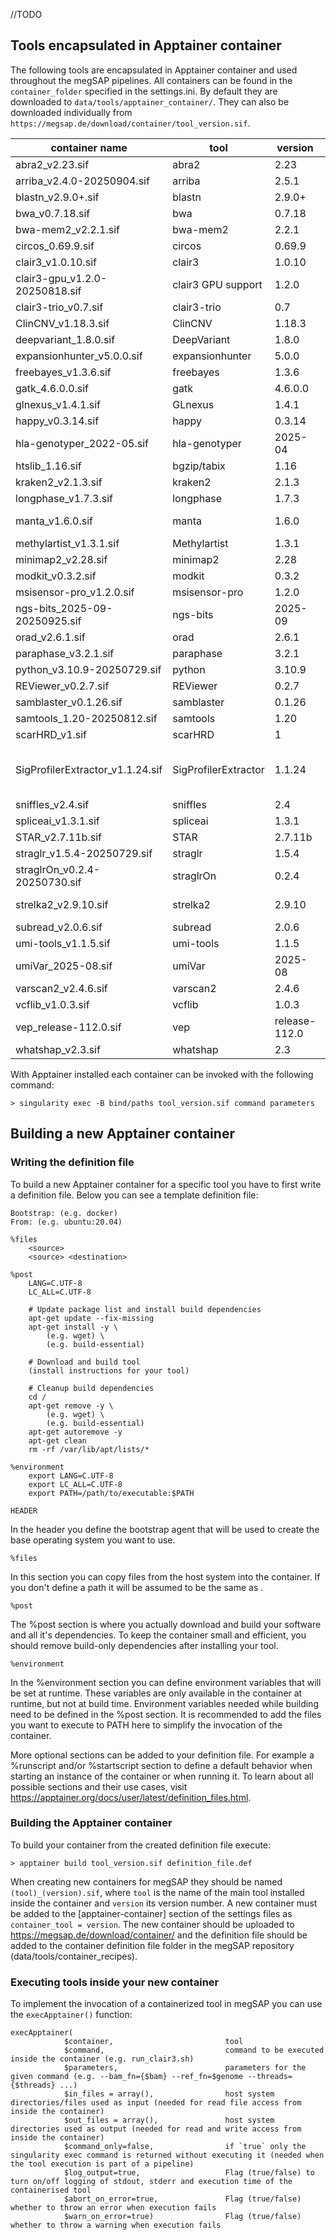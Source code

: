 //TODO

## Tools encapsulated in Apptainer container

The following tools are encapsulated in Apptainer container and used throughout the megSAP pipelines. All containers can be found in the `container_folder` specified in the settings.ini.
By default they are downloaded to `data/tools/apptainer_container/`. They can also be downloaded individually from `https://megsap.de/download/container/tool_version.sif`.

| container name                        | tool                      | version           | command                                                                                           |
|---------------------------------------|---------------------------|-------------------|---------------------------------------------------------------------------------------------------|
| abra2_v2.23.sif	                    | abra2                     | 2.23	            | java -Xmx16G -jar /opt/abra2.jar                                                                  |
| arriba_v2.4.0-20250904.sif            | arriba	                | 2.5.1	            | arriba                                                                                            |
| blastn_v2.9.0+.sif                    | blastn                    | 2.9.0+	        | blastn                                                                                            |
| bwa_v0.7.18.sif	                    | bwa                       | 0.7.18	        | bwa                                                                                               |
| bwa-mem2_v2.2.1.sif                   | bwa-mem2	                | 2.2.1             | bwa-mem2                                                                                          |
| circos_0.69.9.sif	                    | circos	                | 0.69.9	        | circos                                                                                            |
| clair3_v1.0.10.sif                    | clair3	                | 1.0.10	        | run_clair3.sh                                                                                     |
| clair3-gpu_v1.2.0-20250818.sif        | clair3 GPU support        | 1.2.0 	        | /opt/bin/run_clair3.sh                                                                            |
| clair3-trio_v0.7.sif                  | clair3-trio               | 0.7	            | /opt/bin/run_clair3_trio.sh                                                                       |
| ClinCNV_v1.18.3.sif	                | ClinCNV                   | 1.18.3	        | clinCNV.R                                                                                         |
| deepvariant_1.8.0.sif	                | DeepVariant               | 1.8.0 	        | run_deepvariant                                                                                   |
| expansionhunter_v5.0.0.sif            | expansionhunter	        | 5.0.0	            | ExpansionHunter                                                                                   |
| freebayes_v1.3.6.sif	                | freebayes                 | 1.3.6	            | freebayes                                                                                         |
| gatk_4.6.0.0.sif	                    | gatk                      | 4.6.0.0	        | gatk                                                                                              |
| glnexus_v1.4.1.sif                    | GLnexus                   | 1.4.1 	        | glnexus-cli                                                                                       |
| happy_v0.3.14.sif	                    | happy                     | 0.3.14	        | hap.py                                                                                            |
| hla-genotyper_2022-05.sif	            | hla-genotyper             | 2025-04	        | genotyper.py                                                                                      |
| htslib_1.16.sif                       | bgzip/tabix               | 1.16              | `bgzip` or `tabix`                                                                                |
| kraken2_v2.1.3.sif	                | kraken2	                | 2.1.3         	| kraken2                                                                                           |
| longphase_v1.7.3.sif	                | longphase                 | 1.7.3	            | longphase                                                                                         |
| manta_v1.6.0.sif	                    | manta                     | 1.6.0	            | python2 /opt/manta/bin/configManta.py                                                             |
| methylartist_v1.3.1.sif               | Methylartist              | 1.3.1             | methylartist                                                                                      |
| minimap2_v2.28.sif                    | minimap2	                | 2.28	            | minimap2                                                                                          |
| modkit_v0.3.2.sif	                    | modkit	                | 0.3.2	            | modkit                                                                                            |
| msisensor-pro_v1.2.0.sif              | msisensor-pro             | 1.2.0	            | msisensor-pro                                                                                     |
| ngs-bits_2025-09-20250925.sif	        | ngs-bits	                | 2025-09	        | "tool_name" (e.g. BedAdd)                                                                         |
| orad_v2.6.1.sif	                    | orad	                    | 2.6.1	            | orad                                                                                              |
| paraphase_v3.2.1.sif                  | paraphase                 | 3.2.1	            | paraphase                                                                                         |
| python_v3.10.9-20250729.sif           | python	                | 3.10.9	        | python3                                                                                           |
| REViewer_v0.2.7.sif                   | REViewer	                | 0.2.7	            | REViewer                                                                                          |
| samblaster_v0.1.26.sif	            | samblaster	            | 0.1.26	        | samblaster                                                                                        |
| samtools_1.20-20250812.sif            | samtools	                | 1.20	            | samtools                                                                                          |
| scarHRD_v1.sif	                    | scarHRD	                | 1	                | cli_scarHRD.R                                                                                     |
| SigProfilerExtractor_v1.1.24.sif      | SigProfilerExtractor      | 1.1.24	        | python3 -c 'from SigProfilerExtractor import sigpro as sig; sig.sigProfilerExtractor("parameter")'|
| sniffles_v2.4.sif	                    | sniffles	                | 2.4	            | sniffles                                                                                          |
| spliceai_v1.3.1.sif	                | spliceai	                | 1.3.1	            | spliceai                                                                                          |
| STAR_v2.7.11b.sif                     | STAR	                    | 2.7.11b	        | STAR                                                                                              |
| straglr_v1.5.4-20250729.sif	        | straglr	                | 1.5.4	            | straglr.py                                                                                        |
| straglrOn_v0.2.4-20250730.sif	        | straglrOn                 | 0.2.4	            | straglron.py                                                                                      |
| strelka2_v2.9.10.sif	                | strelka2                  | 2.9.10	        | python2 /opt/strelka2/bin/"script.py" (e.g.:runWorkflow.py)                                       |
| subread_v2.0.6.sif                    | subread                   | 2.0.6	            | featureCounts                                                                                     |
| umi-tools_v1.1.5.sif                  | umi-tools                 | 1.1.5	            | umi_tools                                                                                         |
| umiVar_2025-08.sif                    | umiVar                    | 2025-08           | "script.py" (e.g. umiVar.py)                                                                      |
| varscan2_v2.4.6.sif	                | varscan2                  | 2.4.6	            | java -jar /opt/VarScan.jar                                                                        |
| vcflib_v1.0.3.sif	                    | vcflib	                | 1.0.3	            | "tool_name" (e.g. vcfallelicprimitives)                                                           |
| vep_release-112.0.sif                 | vep	                    | release-112.0	    | vep                                                                                               |
| whatshap_v2.3.sif	                    | whatshap                  | 2.3               | whatshap                                                                                          |

With Apptainer installed each container can be invoked with the following command:

    > singularity exec -B bind/paths tool_version.sif command parameters

## Building a new Apptainer container

### Writing the definition file

To build a new Apptainer container for a specific tool you have to first write a definition file. Below you can see a template definition file:

    Bootstrap: (e.g. docker)
    From: (e.g. ubuntu:20.04)

    %files
        <source>
        <source> <destination>

    %post
        LANG=C.UTF-8
        LC_ALL=C.UTF-8

        # Update package list and install build dependencies
        apt-get update --fix-missing 
        apt-get install -y \
            (e.g. wget) \
            (e.g. build-essential)
        
        # Download and build tool
        (install instructions for your tool)
        
        # Cleanup build dependencies
        cd /
        apt-get remove -y \
            (e.g. wget) \
            (e.g. build-essential)
        apt-get autoremove -y
        apt-get clean
        rm -rf /var/lib/apt/lists/*

    %environment
        export LANG=C.UTF-8
        export LC_ALL=C.UTF-8
        export PATH=/path/to/executable:$PATH

`HEADER`

In the header you define the bootstrap agent that will be used to create the base operating system you want to use.

`%files`

In this section you can copy files from the host system into the container. If you don't define a <destination> path it will be assumed to be the same as <source>.

`%post`

The %post section is where you actually download and build your software and all it's dependencies. 
To keep the container small and efficient, you should remove build-only dependencies after installing your tool.

`%environment`

In the %environment section you can define environment variables that will be set at runtime. These variables are only available in the container at runtime, 
but not at build time. Environment variables needed while building need to be defined in the %post section. 
It is recommended to add the files you want to execute to PATH here to simplify the invocation of the container.

More optional sections can be added to your definition file. For example a %runscript and/or %startscript section to define a default behavior when starting an instance of the container or when running it.
To learn about all possible sections and their use cases, visit https://apptainer.org/docs/user/latest/definition_files.html.

### Building the Apptainer container

To build your container from the created definition file execute:

    > apptainer build tool_version.sif definition_file.def

When creating new containers for megSAP they should be named `(tool)_(version).sif`, where `tool` is the name of the main tool installed inside the container and `version` its version number.
A new container must be added to the [apptainer-container] section of the settings files as `container_tool = version`.
The new container should be uploaded to https://megsap.de/download/container/ and the definition file should be added to the container definition file folder in the megSAP repository (data/tools/container_recipes).

### Executing tools inside your new container

To implement the invocation of a containerized tool in megSAP you can use the `execApptainer()` function:

    execApptainer(
                $container,                         tool
                $command,                           command to be executed inside the container (e.g. run_clair3.sh)
                $parameters,                        parameters for the given command (e.g. --bam_fn={$bam} --ref_fn=$genome --threads={$threads} ...)
                $in_files = array(),                host system directories/files used as input (needed for read file access from inside the container)
                $out_files = array(),               host system directories used as output (needed for read and write access from inside the container)
                $command_only=false,                if `true` only the singularity exec command is returned without executing it (needed when the tool execution is part of a pipeline)
                $log_output=true,                   Flag (true/false) to turn on/off logging of stdout, stderr and execution time of the containerised tool
                $abort_on_error=true,               Flag (true/false) whether to throw an error when execution fails
                $warn_on_error=true)                Flag (true/false) whether to throw a warning when execution fails

